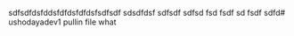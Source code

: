 sdfsdfdsfddsfdfdsfdfdsfsdfsdf
sdsdfdsf
sdfsdf
sdfsd
fsd
fsdf
sd
fsdf
sdfd# ushodayadev1
pullin file
 what

